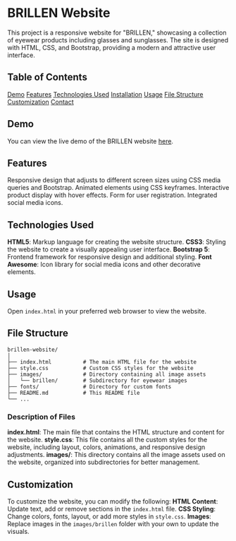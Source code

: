# BRILLEN Website
This project is a responsive website for "BRILLEN," showcasing a collection of eyewear products including glasses and sunglasses. The site is designed with HTML, CSS, and Bootstrap, providing a modern and attractive user interface.
## Table of Contents
[Demo](#demo)
[Features](#features)
[Technologies Used](#technologies-used)
[Installation](#installation)
[Usage](#usage)
[File Structure](#file-structure)
[Customization](#customization)
[Contact](#contact)
## Demo
You can view the live demo of the BRILLEN website [here](#).
## Features
Responsive design that adjusts to different screen sizes using CSS media queries and Bootstrap.
Animated elements using CSS keyframes.
Interactive product display with hover effects.
Form for user registration.
Integrated social media icons.
## Technologies Used
**HTML5**: Markup language for creating the website structure.
**CSS3**: Styling the website to create a visually appealing user interface.
**Bootstrap 5**: Frontend framework for responsive design and additional styling.
**Font Awesome**: Icon library for social media icons and other decorative elements.
## Usage
Open `index.html` in your preferred web browser to view the website.
## File Structure
```
brillen-website/
│
├── index.html          # The main HTML file for the website
├── style.css           # Custom CSS styles for the website
├── images/             # Directory containing all image assets
│   └── brillen/        # Subdirectory for eyewear images
├── fonts/              # Directory for custom fonts
├── README.md           # This README file
└── ...
```
### Description of Files
**index.html**: The main file that contains the HTML structure and content for the website.
**style.css**: This file contains all the custom styles for the website, including layout, colors, animations, and responsive design adjustments.
**images/**: This directory contains all the image assets used on the website, organized into subdirectories for better management.
## Customization
To customize the website, you can modify the following:
**HTML Content**: Update text, add or remove sections in the `index.html` file.
**CSS Styling**: Change colors, fonts, layout, or add more styles in `style.css`.
**Images**: Replace images in the `images/brillen` folder with your own to update the visuals.
